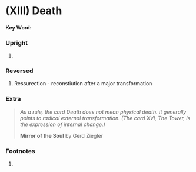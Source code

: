 # (XIII) Death 

#### Key Word:



### Upright

1) 



### Reversed

1) Ressurection - reconstiution after a major transformation



### Extra

>*As a rule, the card Death does not mean physical death. It generally points to radical external transformation. (The card XVI, The Tower, is the expression of internal change.)*
>
>**Mirror of the Soul** by Gerd Ziegler



### Footnotes

1.


